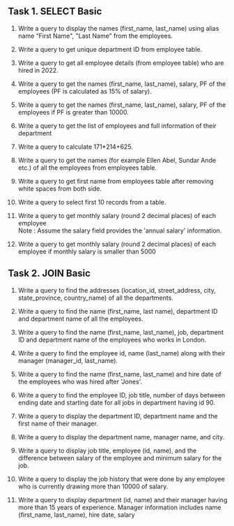 ## Task 1. SELECT Basic
1. Write a query to display the names (first_name, last_name) using alias name “First Name", "Last Name" from the employees.

2. Write a query to get unique department ID from employee table.

3. Write a query to get all employee details (from employee table) who are hired in 2022. 

4. Write a query to get the names (first_name, last_name), salary, PF of the employees (PF is calculated as 15% of salary).

5. Write a query to get the names (first_name, last_name), salary, PF of the employees if PF is greater than 10000.

6. Write a query to get the list of employees and full information of their department

7. Write a query to calculate 171*214+625.  

8. Write a query to get the names (for example Ellen Abel, Sundar Ande etc.) of all the employees from employees table.  

9. Write a query to get first name from employees table after removing white spaces from both side.  

10. Write a query to select first 10 records from a table.  

11. Write a query to get monthly salary (round 2 decimal places) of each employee  
Note : Assume the salary field provides the 'annual salary' information.

12. Write a query to get monthly salary (round 2 decimal places) of each employee if monthly salary is smaller than 5000

## Task 2. JOIN Basic
1. Write a query to find the addresses (location_id, street_address, city, state_province, country_name) of all the departments.

2. Write a query to find the name (first_name, last name), department ID and department name of all the employees. 

3. Write a query to find the name (first_name, last_name), job, department ID and department name of the employees who works in London. 

4. Write a query to find the employee id, name (last_name) along with their manager (manager_id, last_name). 

5. Write a query to find the name (first_name, last_name) and hire date of the employees who was hired after 'Jones'. 

7. Write a query to find the employee ID, job title, number of days between ending date and starting date for all jobs in department having id 90. 

8. Write a query to display the department ID, department name and the first name of their manager. 

9. Write a query to display the department name, manager name, and city. 

11. Write a query to display job title, employee (id, name), and the difference between salary of the employee and minimum salary for the job. 

12. Write a query to display the job history that were done by any employee who is currently drawing more than 10000 of salary. 

13. Write a query to display department (id, name) and their manager having more than 15 years of experience. Manager information includes name (first_name, last_name), hire date, salary 

